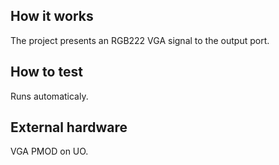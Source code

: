 <!---

This file is used to generate your project datasheet. Please fill in the information below and delete any unused
sections.

You can also include images in this folder and reference them in the markdown. Each image must be less than
512 kb in size, and the combined size of all images must be less than 1 MB.
-->

## How it works

The project presents an RGB222 VGA signal to the output port.

## How to test

Runs automaticaly.

## External hardware

VGA PMOD on UO.
